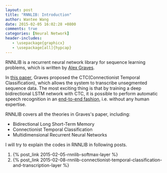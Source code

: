 ```yaml
---
layout: post
title: "RNNLIB: Introduction"
author: Wantee Wang
date: 2015-02-05 16:02:28 +0800
comments: true
categories: [Neural Network]
header-includes:
   - \usepackage{graphicx}
   - \usepackage[all]{hypcap}
---
```


RNNLIB is a recurrent neural network library for sequence learning problems,
which is written by [Alex Graves](http://www.cs.toronto.edu/~graves/).

In [this paper](http://www6.in.tum.de/pub/Main/Publications/Graves2006a.pdf),
Graves proposed the CTC(Connectionist Temporal Classification), 
which allows the system to transcribe unsegmented sequence data. 
The most exciting thing is that by training a deep bidirectional 
LSTM network with CTC, it is possible to 
perform automatic speech recognition in 
an [end-to-end fashion](http://www.jmlr.org/proceedings/papers/v32/graves14.pdf), 
i.e. without any human expertise.

RNNLIB covers all the theories in Graves's paper, including:

* Bidirectional Long Short-Term Memory
* Connectionist Temporal Classification
* Multidimensional Recurrent Neural Networks

I will try to explain the codes in RNNLIB in following posts.

1. {% post_link 2015-02-05-rnnlib-softmax-layer %} 
2. {% post_link 2015-02-08-rnnlib-connectionist-temporal-classification-and-transcription-layer %}

